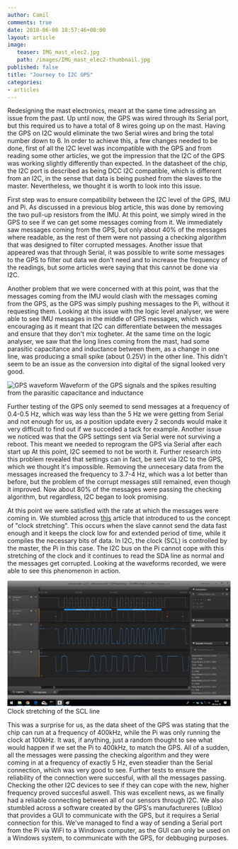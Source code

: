 ```yaml
---
author: Camil
comments: true
date: 2018-06-08 18:57:46+00:00
layout: article
image:
   teaser: IMG_mast_elec2.jpg
   path: /images/IMG_mast_elec2-thumbnail.jpg
published: false
title: "Journey to I2C GPS"
categories:
- articles
---
```

Redesigning the mast electronics, meant at the same time adressing an issue from the past. Up until now,
the GPS was wired through its Serial port, but this required us to have a total of 8 wires going up on
the mast. Having the GPS on I2C would eliminate the two Serial wires and bring the total number down to 
6. In order to achieve this, a few changes needed to be done, first of all the I2C level was incompatible
with the GPS and from reading some other articles, we got the impression that the I2C of the GPS was 
working slightly differently than expected. In the datasheet of the chip, the I2C port is described as being
DCC I2C compatible, which is different from an I2C, in the sense that data is being pushed from the slaves 
to the master. Nevertheless, we thought it is worth to look into this issue.

First step was to ensure compatibility between the I2C level of the GPS, IMU and Pi. As discussed in a
previous blog article, this was done by removing the two pull-up resistors from the IMU. At this point,
we simply wired in the GPS to see if we can get some messages coming from it. We immediately saw
messages coming from the GPS, but only about 40% of the messages where readable, as the rest of them 
were not passing a checking algorithm that was designed to filter corrupted messages. Another issue 
that appeared was that through Serial, it was possible to write some messages to the GPS to filter out
data we don't need and to increase the frequency of the readings, but some articles were saying that this
cannot be done via I2C.

Another problem that we were concerned with at this point, was that the messages coming from the IMU would clash
with the messages coming from the GPS, as the GPS was simply pushing messages to the Pi, without it
requesting them. Looking at this issue with the logic level analyser, we were able to see IMU messages in 
the middle of GPS messages, which was encouraging as it meant that I2C can differentiate between the 
messages and ensure that they don't mix togheter. At the same time on the logic analyser, we saw that the long
lines coming from the mast, had some parasitic capacitance and inductance between them, as a change in 
one line, was producing a small spike (about 0.25V) in the other line. This didn't seem to be an issue 
as the conversion into digital of the signal looked very good.

![GPS waveform](/images/GPS-signal.png)
Waveform of the GPS signals and the spikes resulting from the parasitic capacitance and inductance

Further testing of the GPS only seemed to send messages at a frequency of 0.4-0.5 Hz, which was way less
than the 5 Hz we were getting from Serial and not enough for us, as a position update every 2 seconds would
make it very difficult to find out if we succeded a tack for example. Another issue we noticed was that the GPS settings sent via
Serial were not surviving a reboot. This meant we needed to reprogram the GPS via Serial after each start up
At this point, I2C seemed to not be worth it. Further research into 
this problem revealed that settings can in fact, be sent via I2C to the GPS, which we thought it's 
impossible. Removing the unnecesary data from the messages increased the frequency to 3.7-4 Hz, which
was a lot better than before, but the problem of the corrupt messages still remained, even though it 
improved. Now about 80% of the messages were passing the checking algorithm, but regardless, I2C 
began to look promising. 

At this point we were satisfied with the rate at which the messages were coming in. We stumbled 
across [this](http://www.advamation.com/knowhow/raspberrypi/rpi-i2c-bug.html) article that introduced
to us the concept of "clock stretching". This occurs when the slave cannot send the data fast enough 
and it keeps the clock low for and extended period of time, while it compiles the necessary bits of data.
In I2C, the clock (SCL) is controlled by 
the master, the Pi in this case. The I2C bus on the Pi cannot cope with this stretching of the clock 
and it continues to read the SDA line as normal and the messages get corrupted. Looking at the waveforms 
recorded, we were able to see this phenomenon in action.

![Clock stretching](/images/clock-stretching.png)
Clock stretching of the SCL line

This was a surprise for us, as the data sheet of the GPS was stating that the chip can run at a 
frequency of 400kHz, while the Pi was only running the clock at 100kHz. It was, if anything, just 
a random thought to see what would happen if we set the Pi to 400kHz, to match the GPS. All of a 
sudden, all the messages were passing the checking algorithm and they were coming in at a frequency of
exactly 5 Hz, even steadier than the Serial connection, which was very good to see. Further tests to
ensure the reliability of the connection were succesful, with all the messages passing. Checking the 
other I2C devices to see if they can cope with the new, higher frequency proved succesful aswell.
This was excellent news, as we finally had a reliable connecting between all of our sensors through I2C.
We also stumbled across a software created by the GPS's manufactureres (uBlox) that provides a GUI to communicate
with the GPS, but it requires a Serial connection for this. We've managed to find a way of sending
a Serial port from the Pi via WiFi to a Windows computer, as the GUI can only be used on a Windows system,
to communicate with the GPS, for debbuging purposes. 



